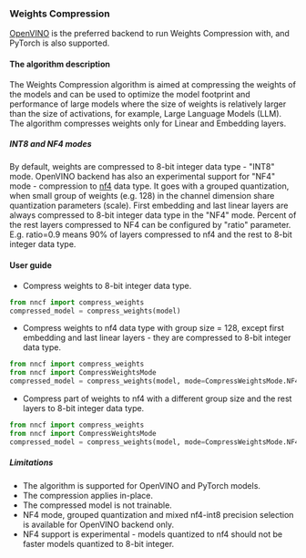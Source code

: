 ### Weights Compression

[OpenVINO](https://github.com/openvinotoolkit/openvino) is the preferred backend to run Weights Compression with, and PyTorch is also supported.

#### The algorithm description

The Weights Compression algorithm is aimed at compressing the weights of the models and can be used to optimize the model footprint and performance of large models where the size of weights is relatively larger than the size of activations, for example, Large Language Models (LLM). The algorithm compresses weights only for Linear and Embedding layers.

##### INT8 and NF4 modes

By default, weights are compressed to 8-bit integer data type - "INT8" mode.
OpenVINO backend has also an experimental support for "NF4" mode - compression to [nf4](https://arxiv.org/pdf/2305.14314v1.pdf) data type.
It goes with a grouped quantization, when small group of weights (e.g. 128) in the channel dimension share quantization parameters (scale).
First embedding and last linear layers are always compressed to 8-bit integer data type in the "NF4" mode.
Percent of the rest layers compressed to NF4 can be configured by "ratio" parameter.
E.g. ratio=0.9 means 90% of layers compressed to nf4 and the rest to 8-bit integer data type.

#### User guide

- Compress weights to 8-bit integer data type.

```python
from nncf import compress_weights
compressed_model = compress_weights(model)
```

- Compress weights to nf4 data type with group size = 128, except first embedding and last linear layers - they are compressed to 8-bit integer data type.

```python
from nncf import compress_weights
from nncf import CompressWeightsMode
compressed_model = compress_weights(model, mode=CompressWeightsMode.NF4)
```

- Compress part of weights to nf4 with a different group size and the rest layers to 8-bit integer data type.

```python
from nncf import compress_weights
from nncf import CompressWeightsMode
compressed_model = compress_weights(model, mode=CompressWeightsMode.NF4, group_size=64, ratio=0.9)
```

##### Limitations

- The algorithm is supported for OpenVINO and PyTorch models.
- The compression applies in-place.
- The compressed model is not trainable.
- NF4 mode, grouped quantization and mixed nf4-int8 precision selection is available for OpenVINO backend only.
- NF4 support is experimental - models quantized to nf4 should not be faster models quantized to 8-bit integer.
